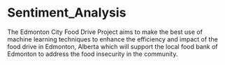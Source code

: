 # Sentiment_Analysis
The Edmonton City Food Drive Project aims to make the best use of machine learning techniques to enhance the efficiency and impact of the food drive in Edmonton, Alberta which will support the local food bank of Edmonton to address the food insecurity in the community.

